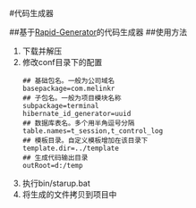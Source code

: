 #代码生成器

##基于[Rapid-Generator](https://code.google.com/archive/p/rapid-generator/)的代码生成器
##使用方法
1. 下载并解压
1. 修改conf目录下的配置
    ```
    ## 基础包名。一般为公司域名
    basepackage=com.melinkr
    ## 子包名。一般为项目模块名称
    subpackage=terminal
    hibernate_id_generator=uuid
    ## 数据库表名。多个用半角逗号分隔
    table.names=t_session,t_control_log
    ## 模板目录。自定义模板增加在该目录下
    template.dir=../template
    ## 生成代码输出目录
    outRoot=d:/temp
    ```
1. 执行bin/starup.bat
1. 将生成的文件拷贝到项目中